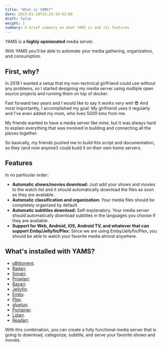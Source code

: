 ```yaml
---
title: "What is YAMS?"
date: 2023-01-10T15:23:19-03:00
draft: false
weight: 1
summary: A brief summary on what YAMS is and its features
---
```


YAMS is a **highly opinionated** media server.

With YAMS you'll be able to automate your media gathering, organization, and consumption.

## First, why?

In 2019 I wanted a setup that my non-technical girlfriend could use without any problems, so I started designing my media server using multiple open source projects and running them on top of docker.

Fast forward two years and I would like to say it works very well 😎 And most importantly, I accomplished my goal: My girlfriend uses it regularly and I've even added my mom, who lives 5000 kms from me.

My friends wanted to have a media server like mine, but it was always hard to explain everything that was involved in building and connecting all the pieces together.

So basically, my friends pushed me to build this script and documentation, so they (and now anyone!) could build it on their own home servers.

## Features

In no particular order:

- **Automatic shows/movies download:** Just add your shows and movies to the watch list and it should automatically download the files as soon as they are available.
- **Automatic classification and organization:** Your media files should be completely organized by default.
- **Automatic subtitles download:** Self-explanatory. Your media server should automatically download subtitles in the languages you choose if they are available.
- **Support for Web, Android, iOS, Android TV, and whatever that can support Emby/Jellyfin/Plex:** Since we are using Emby/Jellyfin/Plex, you should be able to watch your favorite media almost anywhere.


## What's installed with YAMS?

- [qBittorrent](https://www.qbittorrent.org/).
- [Radarr](https://radarr.video/).
- [Sonarr](https://sonarr.tv/).
- [Prowlarr](https://github.com/Prowlarr/Prowlarr).
- [Bazarr](https://www.bazarr.media/).
- [Jellyfin](https://jellyfin.org/).
- [Emby](https://emby.media/).
- [Plex](https://www.plex.tv/).
- [gluetun](https://github.com/qdm12/gluetun).
- [Portainer](https://www.portainer.io/).
- [Lidarr](https://lidarr.audio/).
- [Readarr](https://readarr.com/).

With this combination, you can create a fully functional media server that is going to download, categorize, subtitle, and serve your favorite shows and movies.

